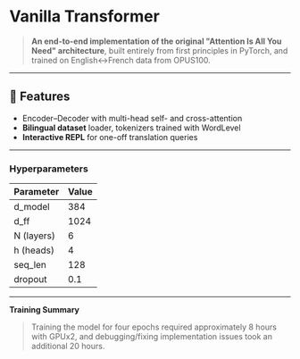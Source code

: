 # Vanilla Transformer

> **An end-to-end implementation of the original "Attention Is All You Need" architecture**, built entirely from first principles in PyTorch, and trained on English↔French data from OPUS100.

---

## 🚀 Features

- Encoder–Decoder with multi-head self- and cross-attention  
- **Bilingual dataset** loader, tokenizers trained with WordLevel 
- **Interactive REPL** for one-off translation queries  

---

### Hyperparameters

| Parameter | Value |
|-----------|-------|
| d_model   | 384   |
| d_ff      | 1024  |
| N (layers)| 6     |
| h (heads) | 4     |
| seq_len   | 128   |
| dropout   | 0.1   |

---

**Training Summary**

> Training the model for four epochs required approximately 8 hours with GPUx2, and debugging/fixing implementation issues took an additional 20 hours.  
